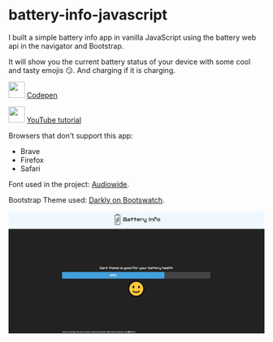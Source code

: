 # battery-info-javascript

I built a simple battery info app in vanilla JavaScript using the battery web api in the navigator and Bootstrap.

It will show you the current battery status of your device with some cool and tasty emojis 😏. And charging if it is charging.

<img height="32" width="32" src="https://unpkg.com/simple-icons@v3/icons/codepen.svg" /> [Codepen](https://codepen.io/Max_Programming/full/jObeGMj)

<img height="32" width="32" src="https://unpkg.com/simple-icons@v3/icons/youtube.svg" /> [YouTube tutorial](https://youtu.be/J8_hwKSeffY)

Browsers that don't support this app:

- Brave
- Firefox
- Safari

Font used in the project: [Audiowide](https://fonts.google.com/specimen/Audiowide).

Bootstrap Theme used: [Darkly on Bootswatch](https://bootswatch.com/darkly/).

![Screenshot](screenshot.jpg)
